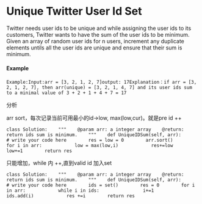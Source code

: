 # Unique Twitter User Id Set



Twitter needs user ids to be unique and while assigning the user ids to its customers, Twitter wants to have the sum of the user ids to be minimum.  
Given an array of random user ids for n users, increment any duplicate elements untils all the user ids are unique and ensure that their sum is minimum.

#### Example

```text
Example:Input:arr = [3, 2, 1, 2, 7]output: 17Explanation：if arr = [3, 2, 1, 2, 7], then arr(unique) = [3, 2, 1, 4, 7] and its user ids sum to a minimal value of 3 + 2 + 1 + 4 + 7 = 17
```

分析

arr sort，每次记录当前可用最小的id-&gt;low, max\(low,cur\)。就是pre id ++

```text
class Solution:    """    @param arr: a integer array    @return: return ids sum is minimum.    """    def UniqueIDSum(self, arr):        # write your code here        res = low = 0        arr.sort()        for i in arr:            low = max(low,i)            res+=low            low+=1        return res        
```

只能增加，while 内 ++,直到valid id 加入set

```text
class Solution:    """    @param arr: a integer array    @return: return ids sum is minimum.    """    def UniqueIDSum(self, arr):        # write your code here        ids = set()        res = 0        for i in arr:            while i in ids:                i+=1            ids.add(i)            res +=i        return res        
```



